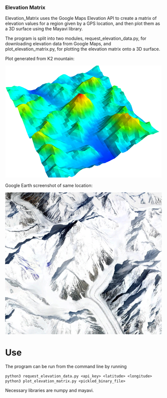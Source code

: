 ### Elevation Matrix

Elevation_Matrix uses the Google Maps Elevation API to create a matrix of elevation values for a region given by a GPS location, and then plot them as a 3D surface using the Mayavi library.

The program is split into two modules, request_elevation_data.py, for downloading elevation data from Google Maps, and plot_elevation_matrix.py, for plotting the elevation matrix onto a 3D surface.

Plot generated from K2 mountain:

![](https://raw.githubusercontent.com/BrianHooper/Elevation_Matrix/master/k2_plot.png)

Google Earth screenshot of same location:

![](https://raw.githubusercontent.com/BrianHooper/Elevation_Matrix/master/k2_earth.png)

# Use

The program can be run from the command line by running

```
python3 request_elevation_data.py <api_key> <latitude> <longitude>
python3 plot_elevation_matrix.py <pickled_binary_file>
```

Necessary libraries are numpy and mayavi.

